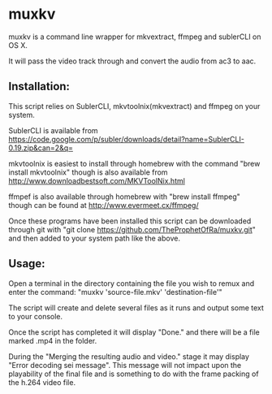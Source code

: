 muxkv
==========

muxkv is a command line wrapper for mkvextract, ffmpeg and sublerCLI on OS X.

It will pass the video track through and convert the audio from ac3 to aac. 

Installation:
-------------

This script relies on SublerCLI, mkvtoolnix(mkvextract) and ffmpeg
on your system.

SublerCLI is available from https://code.google.com/p/subler/downloads/detail?name=SublerCLI-0.19.zip&can=2&q=

mkvtoolnix is easiest to install through homebrew with the command "brew
install mkvtoolnix" though is also available from http://www.downloadbestsoft.com/MKVToolNix.html

ffmpef is also available through homebrew with "brew install ffmpeg" though can
be found at http://www.evermeet.cx/ffmpeg/

Once these programs have been installed this script can be downloaded through
git with "git clone https://github.com/TheProphetOfRa/muxkv.git" and then
added to your system path like the above.

Usage:
------

Open a terminal in the directory containing the file you wish to remux and
enter the command: "muxkv 'source-file.mkv' 'destination-file'"

The script will create and delete several files as it runs and output some text
to your console.

Once the script has completed it will display "Done." and there will be
a file marked <destination-file>.mp4 in the folder.

During the "Merging the resulting audio and video." stage it may display "Error
decoding sei message". This message will not impact upon the playability of the
final file and is something to do with the frame packing of the h.264 video
file.
